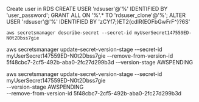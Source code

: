 Create user in RDS
CREATE USER 'rdsuser'@'%' IDENTIFIED BY 'user_password';
GRANT ALL ON '%'.* TO 'rdsuser_clone'@'%';
ALTER USER 'rdsuser'@'%' IDENTIFIED BY 'zCYf7;}ET2{cdlR(EOFbGwFrF^}?6S'

```
aws secretsmanager describe-secret --secret-id myUserSecret147559ED-N0t2Dbss7gie
```

aws secretsmanager update-secret-version-stage -–secret-id myUserSecret147559ED-N0t2Dbss7gie -–remove-from-version-id 5f48cbc7-2cf5-492b-aba0-2fc27d299b3d -–version-stage AWSPENDING

aws secretsmanager update-secret-version-stage --secret-id myUserSecret147559ED-N0t2Dbss7gie \
  --version-stage AWSPENDING \
  --remove-from-version-id 5f48cbc7-2cf5-492b-aba0-2fc27d299b3d